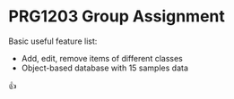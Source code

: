 # PRG1203 Group Assignment

Basic useful feature list:

 * Add, edit, remove items of different classes
 * Object-based database with 15 samples data

:+1:
